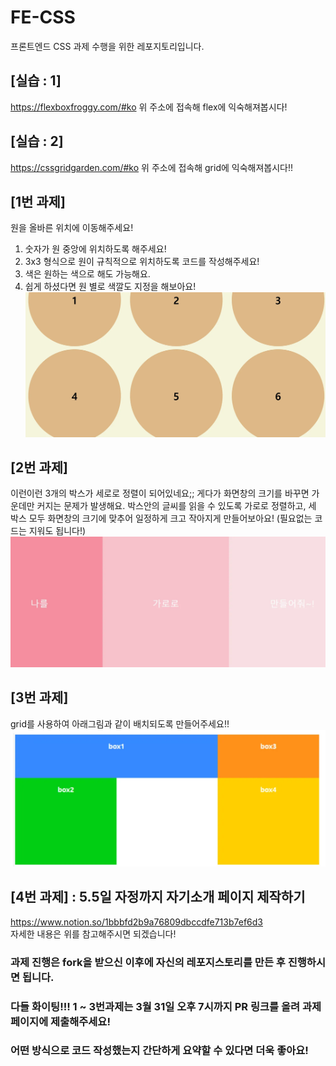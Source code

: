 # FE-CSS
프론트엔드 CSS 과제 수행을 위한 레포지토리입니다.

## [실습 : 1]

https://flexboxfroggy.com/#ko
위 주소에 접속해 flex에 익숙해져봅시다!

## [실습 : 2]

https://cssgridgarden.com/#ko
위 주소에 접속해 grid에 익숙해져봅시다!!

## [1번 과제]

원을 올바른 위치에 이동해주세요!

1. 숫자가 원 중앙에 위치하도록 해주세요!
2. 3x3 형식으로 원이 규칙적으로 위치하도록 코드를 작성해주세요!
3. 색은 원하는 색으로 해도 가능해요.
4. 쉽게 하셨다면 원 별로 색깔도 지정을 해보아요!
![alt text](image.png)

## [2번 과제]

이런이런 3개의 박스가 세로로 정렬이 되어있네요;;
게다가 화면창의 크기를 바꾸면 가운데만 커지는 문제가 발생해요. 박스안의 글씨를 읽을 수 있도록 가로로 정렬하고, 세 박스 모두 화면창의 크기에 맞추어 일정하게 크고 작아지게 만들어보아요! (필요없는 코드는 지워도 됩니다!)
![alt text](image-1.png)

## [3번 과제]

grid를 사용하여 아래그림과 같이 배치되도록 만들어주세요!!
![alt text](image-2.png)

## [4번 과제] : 5.5일 자정까지 자기소개 페이지 제작하기
https://www.notion.so/1bbbfd2b9a76809dbccdfe713b7ef6d3
<br/>
자세한 내용은 위를 참고해주시면 되겠습니다!

### 과제 진행은 fork을 받으신 이후에 자신의 레포지스토리를 만든 후 진행하시면 됩니다.

### 다들 화이팅!!! 1 ~ 3번과제는 3월 31일 오후 7시까지 PR 링크를 올려 과제 페이지에 제출해주세요!

### 어떤 방식으로 코드 작성했는지 간단하게 요약할 수 있다면 더욱 좋아요!